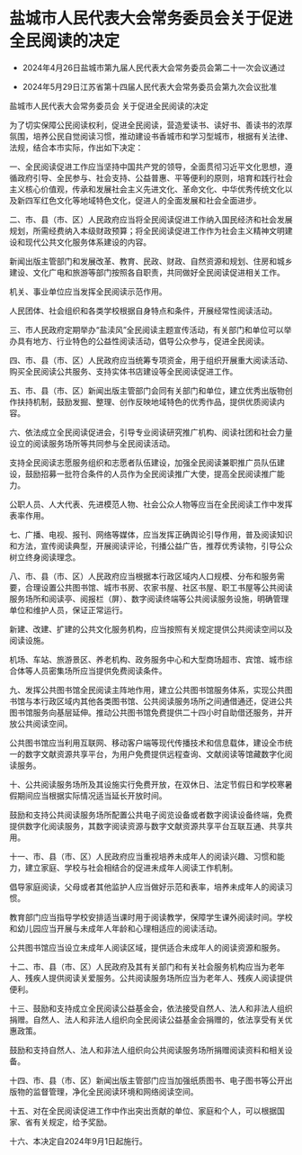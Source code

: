 # 盐城市人民代表大会常务委员会关于促进全民阅读的决定

- 2024年4月26日盐城市第九届人民代表大会常务委员会第二十一次会议通过

- 2024年5月29日江苏省第十四届人民代表大会常务委员会第九次会议批准

<!-- INFO END -->

盐城市人民代表大会常务委员会 关于促进全民阅读的决定

为了切实保障公民阅读权利，促进全民阅读，营造爱读书、读好书、善读书的浓厚氛围，培养公民自觉阅读习惯，推动建设书香城市和学习型城市，根据有关法律、法规，结合本市实际，作出如下决定：

一、全民阅读促进工作应当坚持中国共产党的领导，全面贯彻习近平文化思想，遵循政府引导、全民参与、社会支持、公益普惠、平等便利的原则，培育和践行社会主义核心价值观，传承和发展社会主义先进文化、革命文化、中华优秀传统文化以及新四军红色文化等地域特色文化，促进人的全面发展和社会全面进步。

二、市、县（市、区）人民政府应当将全民阅读促进工作纳入国民经济和社会发展规划，所需经费纳入本级财政预算；将全民阅读促进工作作为社会主义精神文明建设和现代公共文化服务体系建设的内容。

新闻出版主管部门和发展改革、教育、民政、财政、自然资源和规划、住房和城乡建设、文化广电和旅游等部门按照各自职责，共同做好全民阅读促进相关工作。

机关、事业单位应当发挥全民阅读示范作用。

人民团体、社会组织和各类学校根据自身特点和条件，开展经常性阅读活动。

三、市人民政府定期举办“盐渎风”全民阅读主题宣传活动，有关部门和单位可以举办具有地方、行业特色的公益性阅读活动，倡导公众参与，促进全民阅读。

四、市、县（市、区）人民政府应当统筹专项资金，用于组织开展重大阅读活动、购买全民阅读公共服务、支持实体书店建设等全民阅读促进工作。

五、市、县（市、区）新闻出版主管部门会同有关部门和单位，建立优秀出版物创作扶持机制，鼓励发掘、整理、创作反映地域特色的优秀作品，提供优质阅读内容。

六、依法成立全民阅读促进会，引导专业阅读研究推广机构、阅读社团和社会力量设立的阅读服务场所等共同参与全民阅读活动。

支持全民阅读志愿服务组织和志愿者队伍建设，加强全民阅读兼职推广员队伍建设，鼓励招募一批符合条件的人员作为全民阅读推广大使，提高全民阅读推广能力。

公职人员、人大代表、先进模范人物、社会公众人物等应当在全民阅读工作中发挥表率作用。

七、广播、电视、报刊、网络等媒体，应当发挥正确舆论引导作用，普及阅读知识和方法，宣传阅读典型，开展阅读评论，刊播公益广告，推荐优秀读物，引导公众树立终身阅读理念。

八、市、县（市、区）人民政府应当根据本行政区域内人口规模、分布和服务需要，合理设置公共图书馆、城市书房、农家书屋、社区书屋、职工书屋等公共阅读服务场所和阅读亭、阅报栏（屏）、数字阅读终端等公共阅读服务设施，明确管理单位和维护人员，保证正常运行。

新建、改建、扩建的公共文化服务机构，应当按照有关规定提供公共阅读空间以及阅读设施。

机场、车站、旅游景区、养老机构、政务服务中心和大型商场超市、宾馆、城市综合体等人员密集场所应当提供免费阅读条件。

九、发挥公共图书馆全民阅读主阵地作用，建立公共图书馆服务体系，实现公共图书馆与本行政区域内其他各类图书馆、公共阅读服务场所之间通借通还，促进公共图书馆服务向基层延伸。推动公共图书馆免费提供二十四小时自助借还服务，并开放公共阅读空间。

公共图书馆应当利用互联网、移动客户端等现代传播技术和信息载体，建设全市统一的数字文献资源共享平台，为用户免费提供远程查询、文献阅读等馆藏数字化阅读服务。

十、公共阅读服务场所及其设施实行免费开放，在双休日、法定节假日和学校寒暑假期间应当根据实际情况适当延长开放时间。

鼓励和支持公共阅读服务场所配置公共电子阅览设备或者数字阅读设备终端，免费提供数字化阅读服务，其数字阅读资源与数字文献资源共享平台互联互通、共享共用。

十一、市、县（市、区）人民政府应当重视培养未成年人的阅读兴趣、习惯和能力，建立家庭、学校与社会相结合的促进未成年人阅读工作机制。

倡导家庭阅读，父母或者其他监护人应当做好示范和表率，培养未成年人的阅读习惯。

教育部门应当指导学校安排适当课时用于阅读教学，保障学生课外阅读时间。学校和幼儿园应当开展与未成年人年龄和心理相适应的阅读活动。

公共图书馆应当设立未成年人阅读区域，提供适合未成年人的阅读资源和服务。

十二、市、县（市、区）人民政府及其有关部门和有关社会服务机构应当为老年人、残疾人提供阅读关爱服务。公共阅读服务场所应当为老年人、残疾人阅读提供便利。

十三、鼓励和支持成立全民阅读公益基金会，依法接受自然人、法人和非法人组织捐赠。自然人、法人和非法人组织向全民阅读公益基金会捐赠的，依法享受有关优惠政策。

鼓励和支持自然人、法人和非法人组织向公共阅读服务场所捐赠阅读资料和相关设备。

十四、市、县（市、区）新闻出版主管部门应当加强纸质图书、电子图书等公开出版物的监督管理，净化全民阅读环境和网络阅读空间。

十五、对在全民阅读促进工作中作出突出贡献的单位、家庭和个人，可以根据国家、省有关规定，给予奖励。

十六、本决定自2024年9月1日起施行。
